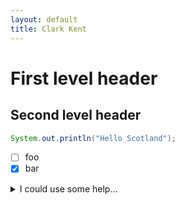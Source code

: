 ```yaml
---
layout: default
title: Clark Kent
---
```


First level header
==================

Second level header
------

~~~ java
System.out.println("Hello Scotland");
~~~

- [ ] foo
- [x] bar

<details>
<summary>I could use some help...</summary>
<p>

```c#
public class Order
{
    public int OrderId { get; set; }
    public int CustomerId { get; set; }

    public List<int> Products { get; set; }
}
\```

</p>
</details>  
